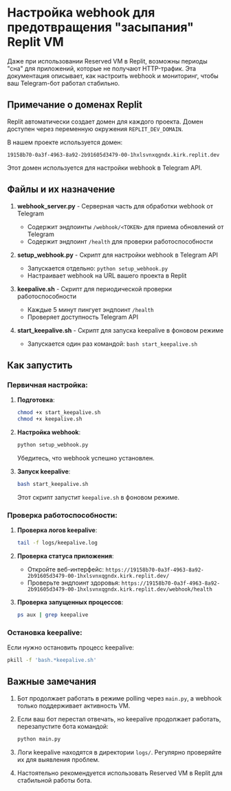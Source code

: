 # Настройка webhook для предотвращения "засыпания" Replit VM

Даже при использовании Reserved VM в Replit, возможны периоды "сна" для приложений, которые не получают HTTP-трафик. Эта документация описывает, как настроить webhook и мониторинг, чтобы ваш Telegram-бот работал стабильно.

## Примечание о доменах Replit

Replit автоматически создает домен для каждого проекта. Домен доступен через переменную окружения `REPLIT_DEV_DOMAIN`. 

В нашем проекте используется домен:
```
19158b70-0a3f-4963-8a92-2b91605d3479-00-1hxlsvnxqgndx.kirk.replit.dev
```

Этот домен используется для настройки webhook в Telegram API.

## Файлы и их назначение

1. **webhook_server.py** - Серверная часть для обработки webhook от Telegram
   - Содержит эндпоинты `/webhook/<TOKEN>` для приема обновлений от Telegram
   - Содержит эндпоинт `/health` для проверки работоспособности

2. **setup_webhook.py** - Скрипт для настройки webhook в Telegram API
   - Запускается отдельно: `python setup_webhook.py`
   - Настраивает webhook на URL вашего проекта в Replit

3. **keepalive.sh** - Скрипт для периодической проверки работоспособности
   - Каждые 5 минут пингует эндпоинт `/health`
   - Проверяет доступность Telegram API

4. **start_keepalive.sh** - Скрипт для запуска keepalive в фоновом режиме
   - Запускается один раз командой: `bash start_keepalive.sh`

## Как запустить

### Первичная настройка:

1. **Подготовка**:
   ```bash
   chmod +x start_keepalive.sh
   chmod +x keepalive.sh
   ```

2. **Настройка webhook**:
   ```bash
   python setup_webhook.py
   ```
   Убедитесь, что webhook успешно установлен.

3. **Запуск keepalive**:
   ```bash
   bash start_keepalive.sh
   ```
   Этот скрипт запустит `keepalive.sh` в фоновом режиме.

### Проверка работоспособности:

1. **Проверка логов keepalive**:
   ```bash
   tail -f logs/keepalive.log
   ```

2. **Проверка статуса приложения**:
   - Откройте веб-интерфейс: `https://19158b70-0a3f-4963-8a92-2b91605d3479-00-1hxlsvnxqgndx.kirk.replit.dev/`
   - Проверьте эндпоинт здоровья: `https://19158b70-0a3f-4963-8a92-2b91605d3479-00-1hxlsvnxqgndx.kirk.replit.dev/webhook/health`

3. **Проверка запущенных процессов**:
   ```bash
   ps aux | grep keepalive
   ```

### Остановка keepalive:

Если нужно остановить процесс keepalive:
```bash
pkill -f 'bash.*keepalive.sh'
```

## Важные замечания

1. Бот продолжает работать в режиме polling через `main.py`, а webhook только поддерживает активность VM.

2. Если ваш бот перестал отвечать, но keepalive продолжает работать, перезапустите бота командой:
   ```bash
   python main.py
   ```

3. Логи keepalive находятся в директории `logs/`. Регулярно проверяйте их для выявления проблем.

4. Настоятельно рекомендуется использовать Reserved VM в Replit для стабильной работы бота.